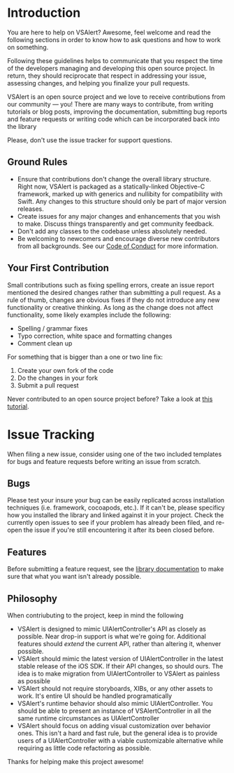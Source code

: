 # Introduction

You are here to help on VSAlert? Awesome, feel welcome and read the following sections in order to know how to ask questions and how to work on something.

Following these guidelines helps to communicate that you respect the time of the developers managing and developing this open source project. In return, they should reciprocate that respect in addressing your issue, assessing changes, and helping you finalize your pull requests.

VSAlert is an open source project and we love to receive contributions from our community — you! There are many ways to contribute, from writing tutorials or blog posts, improving the documentation, submitting bug reports and feature requests or writing code which can be incorporated back into the library

Please, don't use the issue tracker for support questions. 

## Ground Rules

* Ensure that contributions don't change the overall library structure. Right now, VSAlert is packaged as a statically-linked Objective-C framework, marked up with generics and nullibity for compatibility with Swift. Any changes to this structure should only be part of major version releases.
* Create issues for any major changes and enhancements that you wish to make. Discuss things transparently and get community feedback.
* Don't add any classes to the codebase unless absolutely needed.
* Be welcoming to newcomers and encourage diverse new contributors from all backgrounds. See our [Code of Conduct](https://code.vsanthanam.com/VSAlert/CODE_OF_CONDUCT.html) for more information.

## Your First Contribution

Small contributions such as fixing spelling errors, create an issue report mentioned the desired changes rather than submitting a pull request. As a rule of thumb, changes are obvious fixes if they do not introduce any new functionality or creative thinking. As long as the change does not affect functionality, some likely examples include the following:

* Spelling / grammar fixes
* Typo correction, white space and formatting changes
* Comment clean up

For something that is bigger than a one or two line fix:

1. Create your own fork of the code
2. Do the changes in your fork
3. Submit a pull request

Never contributed to an open source project before? Take a look at [this tutorial](http://makeapullrequest.com).

# Issue Tracking

When filing a new issue, consider using one of the two included templates for bugs and feature requests before writing an issue from scratch.

## Bugs

Please test your insure your bug can be easily replicated across installation techniques (i.e. framework, cocoapods, etc.). If it can't be, please specificy how you installed the library and linked against it in your project. Check the currently open issues to see if your problem has already been filed, and re-open the issue if you're still encountering it after its been closed before.

## Features

Before submitting a feature request, see the [library documentation](https://code.vsanthanam.com/VSAlert/Documentation) to make sure that what you want isn't already possible. 

## Philosophy

When contriubuting to the project, keep in mind the following

* VSAlert is designed to mimic UIAlertController's API as closely as possible. Near drop-in support is what we're going for. Additional features should *extend* the current API, rather than altering it, whenver possible.
* VSAlert should mimic the latest version of UIAlertController in the latest stable release of the iOS SDK. If their API changes, so should ours. The idea is to make migration from UIAlertController to VSAlert as painless as possible
* VSAlert should not require storyboards, XIBs, or any other assets to work. It's entire UI should be handled programatically
* VSAlert's runtime behavior should also mimic UIAlertController. You should be able to present an instance of VSAlertController in all the same runtime circumstances as UIAlertController
* VSAlert should focus on adding visual customization over behavior ones. This isn't a hard and fast rule, but the general idea is to provide users of a UIAlertController with a viable customizable alternative while requiring as little code refactoring as possible.

Thanks for helping make this project awesome!
